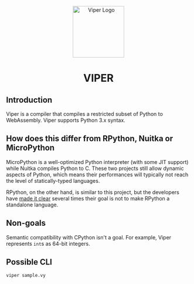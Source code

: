 <div align="center">
    <a href="#" target="_blank">
        <img src="https://image.flaticon.com/icons/svg/296/296589.svg" alt="Viper Logo" width="140" height="140"></img>
    </a>
</div>


<h1 align="center">VIPER</h1>


## Introduction
Viper is a compiler that compiles a restricted subset of Python to WebAssembly. Viper supports Python 3.x syntax.

## How does this differ from RPython, Nuitka or MicroPython
MicroPython is a well-optimized Python interpreter (with some JIT support) while Nuitka compiles Python to C. These two projects still allow dynamic aspects of Python, which means their performances will typically not reach the level of statically-typed languages.

RPython, on the other hand, is similar to this project, but the developers have [made it clear](https://rpython.readthedocs.io/en/latest/faq.html#do-i-have-to-rewrite-my-programs-in-rpython) several times their goal is not to make RPython a standalone language.


## Non-goals
Semantic compatibility with CPython isn't a goal. For example, Viper represents `int`s as 64-bit integers.


## Possible CLI
```sh
viper sample.vy
```
